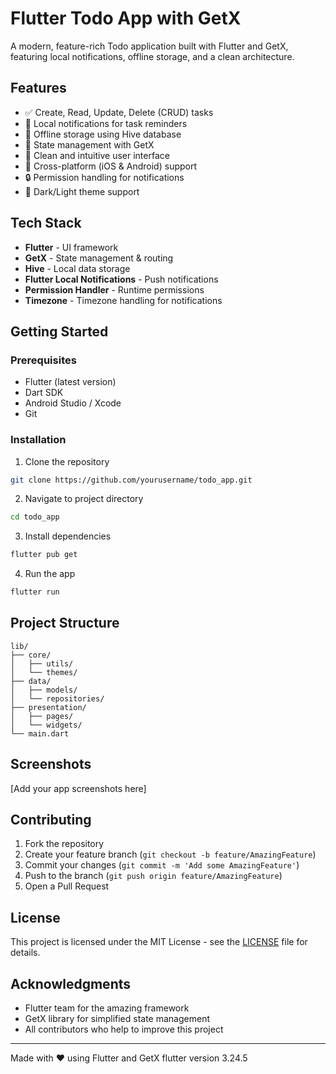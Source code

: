 # Flutter Todo App with GetX

A modern, feature-rich Todo application built with Flutter and GetX, featuring local notifications, offline storage, and a clean architecture.

## Features

- ✅ Create, Read, Update, Delete (CRUD) tasks
- 🔔 Local notifications for task reminders
- 💾 Offline storage using Hive database
- 🎯 State management with GetX
- 🎨 Clean and intuitive user interface
- 📱 Cross-platform (iOS & Android) support
- 🔒 Permission handling for notifications
- 🌙 Dark/Light theme support

## Tech Stack

- **Flutter** - UI framework
- **GetX** - State management & routing
- **Hive** - Local data storage
- **Flutter Local Notifications** - Push notifications
- **Permission Handler** - Runtime permissions
- **Timezone** - Timezone handling for notifications

## Getting Started

### Prerequisites

- Flutter (latest version)
- Dart SDK
- Android Studio / Xcode
- Git

### Installation

1. Clone the repository
```bash
git clone https://github.com/yourusername/todo_app.git
```

2. Navigate to project directory
```bash
cd todo_app
```

3. Install dependencies
```bash
flutter pub get
```

4. Run the app
```bash
flutter run
```

## Project Structure

```
lib/
├── core/
│   ├── utils/
│   └── themes/
├── data/
│   ├── models/
│   └── repositories/
├── presentation/
│   ├── pages/
│   └── widgets/
└── main.dart
```

## Screenshots

[Add your app screenshots here]

## Contributing

1. Fork the repository
2. Create your feature branch (`git checkout -b feature/AmazingFeature`)
3. Commit your changes (`git commit -m 'Add some AmazingFeature'`)
4. Push to the branch (`git push origin feature/AmazingFeature`)
5. Open a Pull Request

## License

This project is licensed under the MIT License - see the [LICENSE](LICENSE) file for details.

## Acknowledgments

- Flutter team for the amazing framework
- GetX library for simplified state management
- All contributors who help to improve this project

---

Made with ❤️ using Flutter and GetX
flutter version 3.24.5
